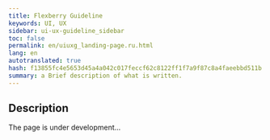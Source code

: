 ```yaml
---
title: Flexberry Guideline
keywords: UI, UX
sidebar: ui-ux-guideline_sidebar
toc: false
permalink: en/uiuxg_landing-page.ru.html
lang: en
autotranslated: true
hash: f13855fc4e5653d45a4a042c017feccf62c8122ff1f7a9f87c8a4faeebbd511b
summary: a Brief description of what is written.
---
```


## Description

The page is under development...
